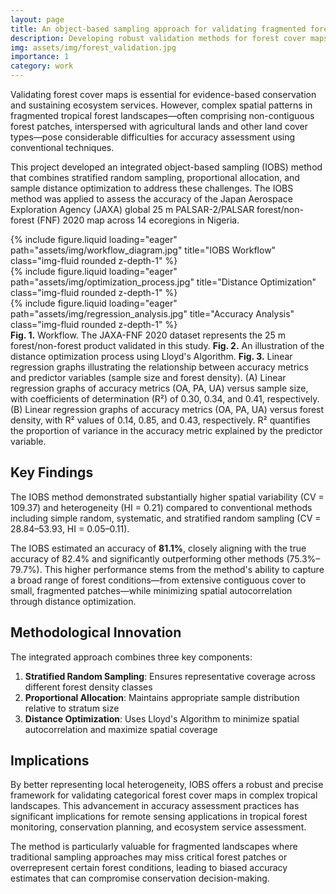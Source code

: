 ```yaml
---
layout: page
title: An object-based sampling approach for validating fragmented forest cover in tropical landscapes
description: Developing robust validation methods for forest cover maps in complex tropical ecosystems
img: assets/img/forest_validation.jpg
importance: 1
category: work
---
```


Validating forest cover maps is essential for evidence-based conservation and sustaining ecosystem services. However, complex spatial patterns in fragmented tropical forest landscapes—often comprising non-contiguous forest patches, interspersed with agricultural lands and other land cover types—pose considerable difficulties for accuracy assessment using conventional techniques.

This project developed an integrated object-based sampling (IOBS) method that combines stratified random sampling, proportional allocation, and sample distance optimization to address these challenges. The IOBS method was applied to assess the accuracy of the Japan Aerospace Exploration Agency (JAXA) global 25 m PALSAR-2/PALSAR forest/non-forest (FNF) 2020 map across 14 ecoregions in Nigeria.

<div class="row">
    <div class="col-sm mt-3 mt-md-0">
        {% include figure.liquid loading="eager" path="assets/img/workflow_diagram.jpg" title="IOBS Workflow" class="img-fluid rounded z-depth-1" %}
    </div>
    <div class="col-sm mt-3 mt-md-0">
        {% include figure.liquid loading="eager" path="assets/img/optimization_process.jpg" title="Distance Optimization" class="img-fluid rounded z-depth-1" %}
    </div>
    <div class="col-sm mt-3 mt-md-0">
        {% include figure.liquid loading="eager" path="assets/img/regression_analysis.jpg" title="Accuracy Analysis" class="img-fluid rounded z-depth-1" %}
    </div>
</div>
<div class="caption">
    <strong>Fig. 1.</strong> Workflow. The JAXA-FNF 2020 dataset represents the 25 m forest/non-forest product validated in this study. <strong>Fig. 2.</strong> An illustration of the distance optimization process using Lloyd's Algorithm. <strong>Fig. 3.</strong> Linear regression graphs illustrating the relationship between accuracy metrics and predictor variables (sample size and forest density). (A) Linear regression graphs of accuracy metrics (OA, PA, UA) versus sample size, with coefficients of determination (R²) of 0.30, 0.34, and 0.41, respectively. (B) Linear regression graphs of accuracy metrics (OA, PA, UA) versus forest density, with R² values of 0.14, 0.85, and 0.43, respectively. R² quantifies the proportion of variance in the accuracy metric explained by the predictor variable.
</div>

## Key Findings

The IOBS method demonstrated substantially higher spatial variability (CV = 109.37) and heterogeneity (HI = 0.21) compared to conventional methods including simple random, systematic, and stratified random sampling (CV = 28.84–53.93, HI = 0.05–0.11). 

The IOBS estimated an accuracy of **81.1%**, closely aligning with the true accuracy of 82.4% and significantly outperforming other methods (75.3%–79.7%). This higher performance stems from the method's ability to capture a broad range of forest conditions—from extensive contiguous cover to small, fragmented patches—while minimizing spatial autocorrelation through distance optimization.

## Methodological Innovation

The integrated approach combines three key components:

1. **Stratified Random Sampling**: Ensures representative coverage across different forest density classes
2. **Proportional Allocation**: Maintains appropriate sample distribution relative to stratum size
3. **Distance Optimization**: Uses Lloyd's Algorithm to minimize spatial autocorrelation and maximize spatial coverage

## Implications

By better representing local heterogeneity, IOBS offers a robust and precise framework for validating categorical forest cover maps in complex tropical landscapes. This advancement in accuracy assessment practices has significant implications for remote sensing applications in tropical forest monitoring, conservation planning, and ecosystem service assessment.

The method is particularly valuable for fragmented landscapes where traditional sampling approaches may miss critical forest patches or overrepresent certain forest conditions, leading to biased accuracy estimates that can compromise conservation decision-making.
